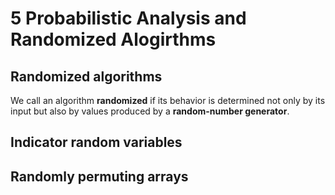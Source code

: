 # 5 Probabilistic Analysis and Randomized Alogirthms

## Randomized algorithms

We call an algorithm **randomized** if its behavior is determined not only by its input but also by values produced by a **random-number generator**.

## Indicator random variables

## Randomly permuting arrays

